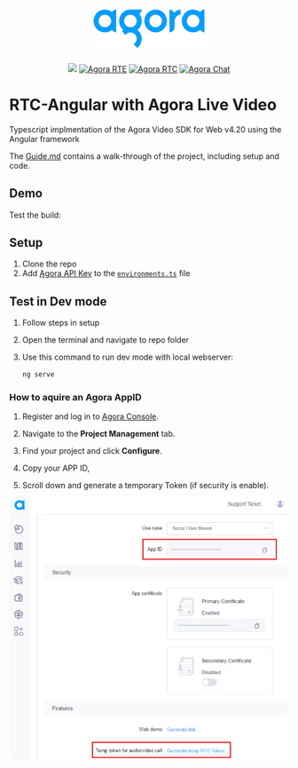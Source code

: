 <div align="center">
  <img src="./images/agora.png" alt="Agora" width="200" height="auto" style="margin:10px 0;">
  <!-- Agora  -->
  <p>
    <a href="https://www.agora.io/en/join-slack/"><img src="https://img.shields.io/badge/slack-@RTE%20Dev-blue.svg?logo=slack"></a>
    <a href="https://www.agora.io/en"><img src="https://img.shields.io/static/v1?label=RTE&message=Real-Time Engagement&color=yellow" alt="Agora RTE" /></a>
    <a href="https://www.agora.io/en/products/video-call/"><img src="https://img.shields.io/static/v1?label=RTC&message=Video Call SDK&color=orange" alt="Agora RTC" /></a>
    <a href="https://www.agora.io/en/products/chat/"><img src="https://img.shields.io/static/v1?label=RTM&message=Agora Chat&color=success" alt="Agora Chat"/></a>
  </p>
</div>

# RTC-Angular with Agora Live Video

Typescript implmentation of the Agora Video SDK for Web v4.20 using the Angular framework

The [Guide.md](GUIDE.md) contains a walk-through of the project, including setup and code.

## Demo

Test the build: []()

## Setup

1. Clone the repo
1. Add [Agora API Key](#how-to-aquire-an-agora-appid) to the [`environments.ts`]() file

## Test in Dev mode

1. Follow steps in setup
1. Open the terminal and navigate to repo folder
1. Use this command to run dev mode with local webserver:

   ```bash
   ng serve
   ```

### How to aquire an Agora AppID

1. Register and log in to [Agora Console](https://console.agora.io).

1. Navigate to the **Project Management** tab.

1. Find your project and click **Configure**.

1. Copy your APP ID,

1. Scroll down and generate a temporary Token (if security is enable).

![Agora Console: Project Details](./images/image-3-en.png)
